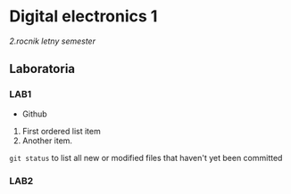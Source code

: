 # Digital electronics 1
*2.rocnik letny semester*

## Laboratoria

### LAB1
- Github
1. First ordered list item
2. Another item.

`git status` to list all new or modified files that haven't yet been committed

### LAB2
